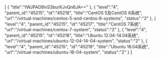 [
	{
		"title":"tWJPAO9lvS3burKJvQn6JA=="
	},
	{
		"level":"4",
		"parent_id":"45215",
		"id":"45216",
		"title":"CentOS 5及CentOS 6系统",
		"url":"/virtual-machines/centos-5-and-centos-6-systems",
		"status":"2"
	},
	{
		"level":"4",
		"parent_id":"45215",
		"id":"45217",
		"title":"CentOS 7系统",
		"url":"/virtual-machines/centos-7-system",
		"status":"2"
	},
	{
		"level":"4",
		"parent_id":"45215",
		"id":"45218",
		"title":"Ubuntu 12.04-14.04系统",
		"url":"/virtual-machines/ubuntu-12-04-14-04-system",
		"status":"2"
	},
	{
		"level":"4",
		"parent_id":"45215",
		"id":"45219",
		"title":"Ubuntu 16.04系统",
		"url":"/virtual-machines/ubuntu-16-04-system",
		"status":"2"
	}
]